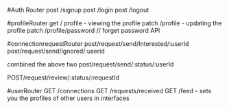 #Auth Router
post /signup
post /login
post /logout

#profileRouter
get / profile - viewing the profile
patch /profile - updating the profile
patch /profile/password // forget password API

#connectionrequestRouter
post/request/send/Interested/:userId
post/request/send/ignored/:userid

combined the above two 
post/request/send/:status/:userId

POST/request/review/:status/:requestId

#userRouter
GET /connections
GET /requests/received
GET /feed - sets you the profiles of other users in interfaces

